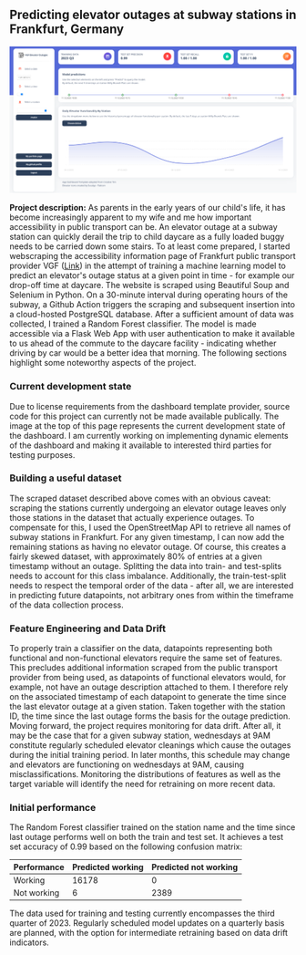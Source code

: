 ## Predicting elevator outages at subway stations in Frankfurt, Germany

<img src="images/flask_static.png?raw=true" alt="Static example of the current development state of the dashboard"/>

**Project description:** As parents in the early years of our child's life, it has become increasingly apparent to my wife and me how important accessibility in public transport can be. An elevator outage at a subway station can quickly derail the trip to child daycare as a fully loaded buggy needs to be carried down some stairs. To at least come prepared, I started webscraping the accessibility information page of Frankfurt public transport provider VGF ([Link](https://www.vgf-ffm.de/de/fahrgastinfo/barrierefreies-reisen/status-aufzuege/)) in the attempt of training a machine learning model to predict an elevator's outage status at a given point in time - for example our drop-off time at daycare. The website is scraped using Beautiful Soup and Selenium in Python. On a 30-minute interval during operating hours of the subway, a Github Action triggers the scraping and subsequent insertion into a cloud-hosted PostgreSQL database. After a sufficient amount of data was collected, I trained a Random Forest classifier. The model is made accessible via a Flask Web App with user authentication to make it available to us ahead of the commute to the daycare facility - indicating whether driving by car would be a better idea that morning. The following sections highlight some noteworthy aspects of the project.

### Current development state
Due to license requirements from the dashboard template provider, source code for this project can currently not be made available publically. The image at the top of this page represents the current development state of the dashboard. I am currently working on implementing dynamic elements of the dashboard and making it available to interested third parties for testing purposes.

### Building a useful dataset
The scraped dataset described above comes with an obvious caveat: scraping the stations currently undergoing an elevator outage leaves only those stations in the dataset that actually experience outages. To compensate for this, I used the OpenStreetMap API to retrieve all names of subway stations in Frankfurt. For any given timestamp, I can now add the remaining stations as having no elevator outage. Of course, this creates a fairly skewed dataset, with approximately 80% of entries at a given timestamp without an outage. Splitting the data into train- and test-splits needs to account for this class imbalance. Additionally, the train-test-split needs to respect the temporal order of the data - after all, we are interested in predicting future datapoints, not arbitrary ones from within the timeframe of the data collection process.

### Feature Engineering and Data Drift
To properly train a classifier on the data, datapoints representing both functional and non-functional elevators require the same set of features. This precludes additional information scraped from the public transport provider from being used, as datapoints of functional elevators would, for example, not have an outage description attached to them. I therefore rely on the associated timestamp of each datapoint to generate the time since the last elevator outage at a given station. Taken together with the station ID, the time since the last outage forms the basis for the outage prediction. Moving forward, the project requires monitoring for data drift. After all, it may be the case that for a given subway station, wednesdays at 9AM constitute regularly scheduled elevator cleanings which cause the outages during the initial training period. In later months, this schedule may change and elevators are functioning on wednesdays at 9AM, causing misclassifications. Monitoring the distributions of features as well as the target variable will identify the need for retraining on more recent data.

### Initial performance
The Random Forest classifier trained on the station name and the time since last outage performs well on both the train and test set. It achieves a test set accuracy of 0.99 based on the following confusion matrix:

| Performance       | Predicted working | Predicted not working |
| ---    | ---   | --- |
| Working | 16178 | 0 |
| Not working | 6 | 2389 |

The data used for training and testing currently encompasses the third quarter of 2023. Regularly scheduled model updates on a quarterly basis are planned, with the option for intermediate retraining based on data drift indicators.
